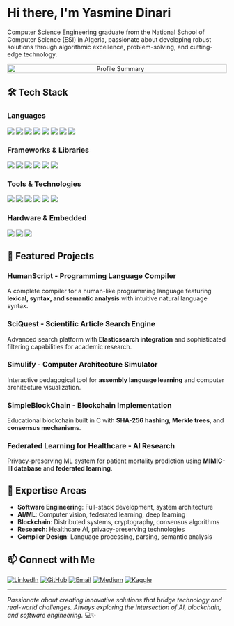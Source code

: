 # Hi there, I'm Yasmine Dinari 

Computer Science Engineering graduate from the National School of Computer Science (ESI) in Algeria, passionate about developing robust solutions through algorithmic excellence, problem-solving, and cutting-edge technology.

<div align="center">
  <div style="display: flex; align-items: stretch; flex-direction: column; gap: 10px; max-width: 850px; margin: 0 auto;">
    <img src="https://github-profile-summary-cards.vercel.app/api/cards/profile-details?username=dinariyasmine&theme=tokyonight" alt="Profile Summary" style="width: 100%;"/>
  </div>
</div>

## 🛠️ Tech Stack

### Languages
<p align="left">
  <img src="https://img.shields.io/badge/Python-3776AB?style=for-the-badge&logo=python&logoColor=white" />
  <img src="https://img.shields.io/badge/JavaScript-F7DF1E?style=for-the-badge&logo=javascript&logoColor=black" />
  <img src="https://img.shields.io/badge/TypeScript-3178C6?style=for-the-badge&logo=typescript&logoColor=white" />
  <img src="https://img.shields.io/badge/C-00599C?style=for-the-badge&logo=c&logoColor=white" />
  <img src="https://img.shields.io/badge/Java-007396?style=for-the-badge&logo=java&logoColor=white" />
  <img src="https://img.shields.io/badge/Kotlin-7F52FF?style=for-the-badge&logo=kotlin&logoColor=white" />
  <img src="https://img.shields.io/badge/R-276DC3?style=for-the-badge&logo=r&logoColor=white" />
  <img src="https://img.shields.io/badge/SQL-4479A1?style=for-the-badge&logo=postgresql&logoColor=white" />
</p>

### Frameworks & Libraries
<p align="left">
  <img src="https://img.shields.io/badge/React-61DAFB?style=for-the-badge&logo=react&logoColor=black" />
  <img src="https://img.shields.io/badge/Node.js-339933?style=for-the-badge&logo=nodedotjs&logoColor=white" />
  <img src="https://img.shields.io/badge/Next.js-000000?style=for-the-badge&logo=nextdotjs&logoColor=white" />
  <img src="https://img.shields.io/badge/FastAPI-009688?style=for-the-badge&logo=fastapi&logoColor=white" />
  <img src="https://img.shields.io/badge/Django-092E20?style=for-the-badge&logo=django&logoColor=white" />
  <img src="https://img.shields.io/badge/TailwindCSS-06B6D4?style=for-the-badge&logo=tailwindcss&logoColor=white" />
</p>

### Tools & Technologies
<p align="left">
  <img src="https://img.shields.io/badge/Docker-2496ED?style=for-the-badge&logo=docker&logoColor=white" />
  <img src="https://img.shields.io/badge/Git-F05032?style=for-the-badge&logo=git&logoColor=white" />
  <img src="https://img.shields.io/badge/MongoDB-47A248?style=for-the-badge&logo=mongodb&logoColor=white" />
  <img src="https://img.shields.io/badge/OpenCV-5C3EE8?style=for-the-badge&logo=opencv&logoColor=white" />
  <img src="https://img.shields.io/badge/Jupyter-F37626?style=for-the-badge&logo=jupyter&logoColor=white" />
  <img src="https://img.shields.io/badge/Ultralytics-YOLO-0000FF?style=for-the-badge&logo=ultralytics&logoColor=white" />
</p>

### Hardware & Embedded
<p align="left">
  <img src="https://img.shields.io/badge/Raspberry%20Pi-C51A4A?style=for-the-badge&logo=raspberrypi&logoColor=white" />
  <img src="https://img.shields.io/badge/Arduino-00979D?style=for-the-badge&logo=arduino&logoColor=white" />
  <img src="https://img.shields.io/badge/ESP32-323232?style=for-the-badge&logo=espressif&logoColor=white" />
</p>

## 🚀 Featured Projects

### **HumanScript** - Programming Language Compiler
A complete compiler for a human-like programming language featuring **lexical, syntax, and semantic analysis** with intuitive natural language syntax.

### **SciQuest** - Scientific Article Search Engine
Advanced search platform with **Elasticsearch integration** and sophisticated filtering capabilities for academic research.

### **Simulify** - Computer Architecture Simulator
Interactive pedagogical tool for **assembly language learning** and computer architecture visualization.

### **SimpleBlockChain** - Blockchain Implementation
Educational blockchain built in C with **SHA-256 hashing**, **Merkle trees**, and **consensus mechanisms**.

### **Federated Learning for Healthcare** - AI Research
Privacy-preserving ML system for patient mortality prediction using **MIMIC-III database** and **federated learning**.

## 💼 Expertise Areas

- **Software Engineering**: Full-stack development, system architecture
- **AI/ML**: Computer vision, federated learning, deep learning
- **Blockchain**: Distributed systems, cryptography, consensus algorithms
- **Research**: Healthcare AI, privacy-preserving technologies
- **Compiler Design**: Language processing, parsing, semantic analysis

## 📫 Connect with Me

[![LinkedIn](https://img.shields.io/badge/-LinkedIn-0077B5?style=for-the-badge&logo=linkedin&logoColor=white)](https://linkedin.com/in/dinari-yasmine)
[![GitHub](https://img.shields.io/badge/-GitHub-181717?style=for-the-badge&logo=github&logoColor=white)](https://github.com/dinariyasmine)
[![Email](https://img.shields.io/badge/-Email-D14836?style=for-the-badge&logo=gmail&logoColor=white)](mailto:ly_dinari@esi.dz)
[![Medium](https://img.shields.io/badge/-Medium-12100E?style=for-the-badge&logo=medium&logoColor=white)](https://medium.com/@ly_dinari)
[![Kaggle](https://img.shields.io/badge/-Kaggle-20BEFF?style=for-the-badge&logo=kaggle&logoColor=white)](https://www.kaggle.com/yasminedinari2003)

---

*Passionate about creating innovative solutions that bridge technology and real-world challenges. Always exploring the intersection of AI, blockchain, and software engineering.* 💻✨
